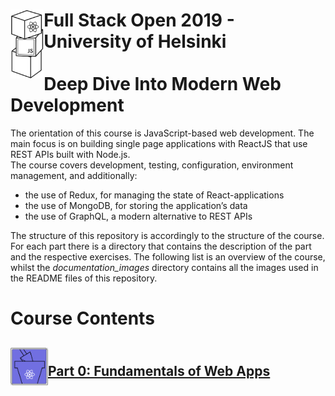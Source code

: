 <h1>
  <img src="https://raw.githubusercontent.com/katerina-tziala/fullstackopen2019/master/documentation_images/logo.png" alt="course logo" width="auto" height="110" align="left" >
  Full Stack Open 2019 - University of Helsinki<br/><br/>Deep Dive Into Modern Web Development<br/>
</h1>

The orientation of this course is JavaScript-based web development. The main focus is on building single page applications with ReactJS that use REST APIs built with Node.js.<br/>
The course covers development, testing, configuration, environment management, and additionally:

- the use of Redux, for managing the state of React-applications
- the use of MongoDB, for storing the application’s data
- the use of GraphQL, a modern alternative to REST APIs

The structure of this repository is accordingly to the structure of the course. For each part there is a directory that contains the description of the part and the respective exercises. The following list is an overview of the course, whilst the *documentation_images* directory contains all the images used in the README files of this repository.


# Course Contents

<a class="button" href="https://github.com/katerina-tziala/fullstackopen2019/tree/master/part0" aria-label="access part 0">
<h2>
<img src="https://raw.githubusercontent.com/katerina-tziala/fullstackopen2019/master/documentation_images/part0_logo.png" alt="part logo" width="60" height="60" align="left" >
<br/>Part 0: Fundamentals of Web Apps<br/>
</h2>
</a>

<!-- <br/>
<br/>
<h1>Course Contents</h1>
<h2>
<img src="https://raw.githubusercontent.com/katerina-tziala/fullstackopen2019/master/documentation_images/part0_logo.png" alt="part logo" width="60" height="60" align="left" >
<br/>Part 0: Fundamentals of Web Apps<br/>
</h2>

The first section of this part deals with the practicalities of taking this course, whilst the second section provides an overview of the basics of web development, and also the advances in web application development during the last few decades.

***Sections of Part 0:***

<ol type="A">
  <li>General Info</li>
  <li>Fundamentals of Web Apps</li>
</ol>

<h2>
<img src="https://raw.githubusercontent.com/katerina-tziala/fullstackopen2019/master/documentation_images/part1_logo.png" alt="part logo" width="60" height="60" align="left" >
<br/>Part 1: Introduction to React<br/>
</h2>

This part introduces the React-library and it's core conceps, which will be used to write the frontend code of the apps to be developed. Additionally, this part presents some features of Javascript that are important for understanding React.

***Sections of Part 1:***

<ol type="A">
  <li>Introduction to React</li>
  <li>JavaScript</li>
  <li>Component state, event handlers</li>
  <li>A more complex state, debugging React Apps</li>
</ol>

<h2>
<img src="https://raw.githubusercontent.com/katerina-tziala/fullstackopen2019/master/documentation_images/part2_logo.png" alt="part logo" width="60" height="60" align="left" >
<br/>Part 2: Communicating with Server<br/>
</h2>

This part builds up the knowledge on React-library. Firstly, it presents how to render a data collection, like a list of names, on the screen. After this, it deals with how a user can submit data to a React application using HTML forms. Next, the focus shifts towards looking at how JavaScript code in the browser can fetch and handle data stored in a remote backend server. Lastly, it provides a quick look at a few simple ways of adding CSS styles to React applications.

***Sections of Part 2:***

<ol type="A">
  <li>Rendering a collection, modules</li>
  <li>Forms</li>
  <li>Getting data from Server</li>
  <li>Altering data in Server</li>
  <li>Adding styles to React App</li>
</ol>

<h2>
<img src="https://raw.githubusercontent.com/katerina-tziala/fullstackopen2019/master/documentation_images/part3_logo.png" alt="part logo" width="60" height="60" align="left" >
<br/>Part 3: Programming a Server with NodeJS and Express<br/>
</h2>

In this part the focus shifts towards the backend, that is, towards implementing functionality on the server side of the stack. It covers the implementation of a simple REST API in Node.js by using the Express library, and the application's data are stored in a MongoDB database. Last but not least, a fully developed app is being deployed to the internet, on the
[**Heroku Platform**](https://www.heroku.com/platform).

***Sections of Part 3:***

<ol type="A">
  <li>Node.js and Express</li>
  <li>Deploying App to Internet</li>
  <li>Saving data to MongoDB</li>
  <li>Validation and ESLint</li>
</ol>

The code of the developed App that was deployed on Heroku can be found in [**phonebook_app repository**](https://github.com/katerina-tziala/phonebook_app), whilst the app can be accessed here:
[**PhoneBook App**](https://phonebook-app-kt.herokuapp.com/).

<h2>
<img src="https://raw.githubusercontent.com/katerina-tziala/fullstackopen2019/master/documentation_images/part4_logo.png" alt="part logo" width="60" height="60" align="left" >
<br/>Part 4: Testing Express Servers, User Administration<br/>
</h2>

In this part, the course advances the knowledge on backend. The first major theme is writing unit and integration tests for the backend. After covering testing, it deals with implementing user authentication and authorization.

***Sections of Part 4:***

<ol type="A">
  <li>Structure of backend application, introduction to testing</li>
  <li>Testing the Backend</li>
  <li>User Administration</li>
  <li>Token Authentication</li>
</ol>
<h2>
<img src="https://raw.githubusercontent.com/katerina-tziala/fullstackopen2019/master/documentation_images/part5_logo.png" alt="part logo" width="60" height="60" align="left" >
<br/>Part 5: Testing React Apps, Custom Hooks<br/>
</h2>

In this part the focus shifts again towards the frontend, starting with a look at different possibilities for testing the React code. Also, this part focuses on implementing token based authentication which will enable users to log in to applications.

***Sections of Part 5:***

<ol type="A">
  <li>Login in frontend</li>
  <li>props.children and proptypes</li>
  <li>Testing React Apps</li>
  <li>Custom Hooks</li>
</ol>

<h2>
<img src="https://raw.githubusercontent.com/katerina-tziala/fullstackopen2019/master/documentation_images/part6_logo.png" alt="part logo" width="60" height="60" align="left" >
<br/>Part 6: State management with Redux<br/>
</h2>

In this part, the Redux-library is introduced, which is currently the most popular solution for managing the state of React-applications.

***Sections of Part 6:***

<ol type="A">
  <li>Flux-architecture and Redux</li>
  <li>Many reducers, connect</li>
  <li>Communicating with server in a redux application</li>
</ol>

<h2>
<img src="https://raw.githubusercontent.com/katerina-tziala/fullstackopen2019/master/documentation_images/part7_logo.png" alt="part logo" width="60" height="60" align="left" >
<br/>Part 7: React Router, Styling App with CSS and Webpack<br/>
</h2>

The seventh part of the course touches on several different themes. It starts with React-Router, which helps in dividing an application into different views that are shown based on the URL in the browser's address bar. Next, it presents a few more ways to add CSS-styles to React applications. After this, it presents how Webpack works and how we can use it to configure the applications ourselves.

***Sections of Part 7:***

<ol type="A">
  <li>React-Router</li>
  <li>More about styles</li>
  <li>Webpack</li>
  <li>Class Components, E2E-testing</li>
  <li>Miscellaneous</li>
</ol>

<h2>
<img src="https://raw.githubusercontent.com/katerina-tziala/fullstackopen2019/master/documentation_images/part8_logo.png" alt="part logo" width="60" height="60" align="left" >
<br/>Part 8: GraphQL<br/>
</h2>

This part of the course is about GraphQL, Facebook's alternative to REST for communication between browser and a server.

***Sections of Part 8:***

<ol type="A">
  <li>GraphQL-Server</li>
  <li>React and GraphQL</li>
  <li>Database and User Administration</li>
  <li> Login and Updating the Cache</li>
  <li>Fragments and Subscriptions</li>
</ol> -->
